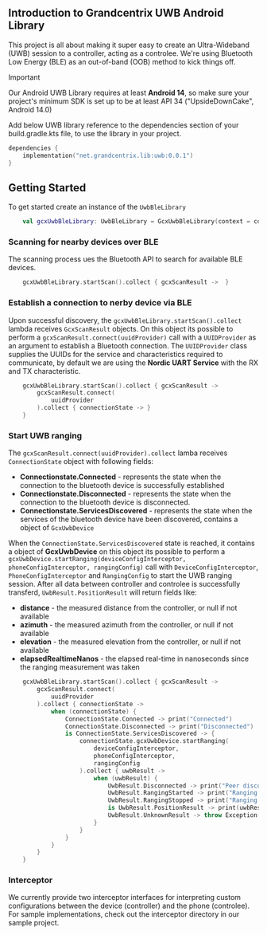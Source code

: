 ## Introduction to Grandcentrix UWB Android Library
This project is all about making it super easy to create an Ultra-Wideband (UWB) session to a controller, 
acting as a controlee. We're using Bluetooth Low Energy (BLE) as an out-of-band (OOB) method to kick things off.

> [!IMPORTANT]
> Our Android UWB Library requires at least **Android 14**, so make sure your project's minimum SDK is set up to be at least API 34 ("UpsideDownCake", Android 14.0)

Add below UWB library reference to the dependencies section of your build.gradle.kts file, to use the library in your project.

```kotlin
dependencies {
    implementation("net.grandcentrix.lib:uwb:0.0.1")
}
```

## Getting Started 

To get started create an instance of the ```UwbBleLibrary```

```kotlin
    val gcxUwbBleLibrary: UwbBleLibrary = GcxUwbBleLibrary(context = context)
```
### Scanning for nearby devices over BLE

The scanning process ues the Bluetooth API to search for available BLE devices.

```kotlin
    gcxUwbBleLibrary.startScan().collect { gcxScanResult ->  }
```

### Establish a connection to nerby device via BLE 

Upon successful discovery, the ```gcxUwbBleLibrary.startScan().collect``` lambda receives ```GcxScanResult``` objects. 
On this object its possible to perform a ```gcxScanResult.connect(uuidProvider)``` call with a ```UUIDProvider``` as an argument to establish a Bluetooth connection.
The ```UUIDProvider``` class supplies the UUIDs for the service and characteristics required to communicate, by default we are using the **Nordic UART Service**
with the RX and TX characteristic.

```kotlin
    gcxUwbBleLibrary.startScan().collect { gcxScanResult ->
        gcxScanResult.connect(
            uuidProvider
        ).collect { connectionState -> }
    }
```

### Start UWB ranging

The ```gcxScanResult.connect(uuidProvider).collect``` lamba receives ```ConnectionState``` object with following fields:
- **Connectionstate.Connected** - represents the state when the connection to the bluetooth device is successfully established
- **Connectionstate.Disconnected** - represents the state when the connection to the bluetooth device is disconnected.
- **Connectionstate.ServicesDiscovered** - represents the state when the services of the bluetooth device have been discovered, contains a object of `GcxUwbDevice`
  
When the ```ConnectionState.ServicesDiscovered``` state is reached, it contains a object of **GcxUwbDevice** on this object 
its possible to perform a ```gcxUwbDevice.startRanging(deviceConfigInterceptor, phoneConfigInterceptor, rangingConfig)``` call with
```DeviceConfigInterceptor```, ```PhoneConfigInterceptor``` and ```RangingConfig```
to start the UWB ranging session. 
After all data between controller and controlee is successfully transferd, ```UwbResult.PositionResult``` will return fields like:
- **distance** - the measured distance from the controller, or null if not available
- **azimuth** - the measured azimuth from the controller, or null if not available
- **elevation** - the measured elevation from the controller, or null if not available
- **elapsedRealtimeNanos** - the elapsed real-time in nanoseconds since the ranging measurement was taken

```kotlin
    gcxUwbBleLibrary.startScan().collect { gcxScanResult ->
        gcxScanResult.connect(
            uuidProvider
        ).collect { connectionState ->
            when (connectionState) {
                ConnectionState.Connected -> print("Connected")
                ConnectionState.Disconnected -> print("Disconnected")
                is ConnectionState.ServicesDiscovered -> {
                    connectionState.gcxUwbDevice.startRanging(
                        deviceConfigInterceptor,
                        phoneConfigInterceptor,
                        rangingConfig
                    ).collect { uwbResult ->
                        when (uwbResult) {
                            UwbResult.Disconnected -> print("Peer disconnected")
                            UwbResult.RangingStarted -> print("Ranging started")
                            UwbResult.RangingStopped -> print("Ranging stopped")
                            is UwbResult.PositionResult -> print(uwbResult)
                            UwbResult.UnknownResult -> throw Exception()
                        }
                    }
                }
            }
        }
    }
```

### Interceptor

We currently provide two interceptor interfaces for interpreting custom configurations between the device (controller) and the phone (controlee). For sample implementations, check out the interceptor directory in our sample project.
